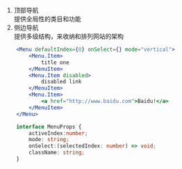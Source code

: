1. 顶部导航  
    提供全局性的类目和功能
2. 侧边导航  
    提供多级结构，来收纳和排列网站的架构
    
```jsx
    <Menu defaultIndex={0} onSelect={} mode="vertical">
        <Menu.Item>
            title one
        </MenuItem>
        <Menu.Item disabled>
            disabled link
        </MenuItem>
        <Menu.Item>
            <a href="http://www.baidu.com">Baidu!</a>
        </MenuItem>
    </Menu>
```

```typescript
    interface MenuProps {
        activeIndex:number;
        mode: string;
        onSelect:(selectedIndex: number) => void;
        className: string;
    }
```